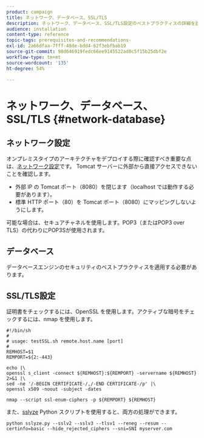 ```yaml
---
product: campaign
title: ネットワーク、データベース、SSL/TLS
description: ネットワーク、データベース、SSL/TLS設定のベストプラクティスの詳細を説明します。
audience: installation
content-type: reference
topic-tags: prerequisites-and-recommendations-
exl-id: 2a66dfaa-7fff-48de-bdd4-62f3ebfbab19
source-git-commit: 98d646919fedc66ee9145522ad0c5f15b25dbf2e
workflow-type: tm+mt
source-wordcount: '135'
ht-degree: 54%

---
```


# ネットワーク、データベース、SSL/TLS {#network-database}

## ネットワーク設定

オンプレミスタイプのアーキテクチャをデプロイする際に確認すべき重要な点は、[ネットワーク設定](../../installation/using/network-configuration.md)です。 Tomcat サーバーに外部から直接アクセスできないことを確認します。

* 外部 IP の Tomcat ポート（8080）を閉じます（localhost では動作する必要があります）。
* 標準 HTTP ポート（80）を Tomcat ポート（8080）にマッピングしないようにします。

可能な場合は、セキュアチャネルを使用します。POP3（またはPOP3 over TLS）の代わりにPOP3Sが使用されます。

## データベース

データベースエンジンのセキュリティのベストプラクティスを適用する必要があります。

## SSL/TLS設定

証明書をチェックするには、OpenSSL を使用します。アクティブな暗号をチェックするには、nmap を使用します。

```
#!/bin/sh
#
# usage: testSSL.sh remote.host.name [port]
#
REMHOST=$1
REMPORT=${2:-443}
 
echo |\
openssl s_client -connect ${REMHOST}:${REMPORT} -servername ${REMHOST} 2>&1 |\
sed -ne '/-BEGIN CERTIFICATE-/,/-END CERTIFICATE-/p' |\
openssl x509 -noout -subject -dates
   
nmap --script ssl-enum-ciphers -p ${REMPORT} ${REMHOST}
```

また、[sslyze](https://github.com/nabla-c0d3/sslyze/releases) Python スクリプトを使用すると、両方の処理ができます。

```
python sslyze.py --sslv2 --sslv3 --tlsv1 --reneg --resum --certinfo=basic --hide_rejected_ciphers --sni=SNI myserver.com
```

